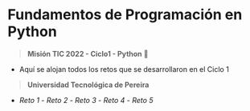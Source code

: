 # Fundamentos de Programación en Python

> **Misión TIC 2022 - Ciclo1 - Python :snake:**

- Aquí se alojan todos los retos que se desarrollaron en el Ciclo 1

> **Universidad Tecnológica de Pereira**

- *Reto 1* - *Reto 2* - *Reto 3* - *Reto 4* - *Reto 5*
